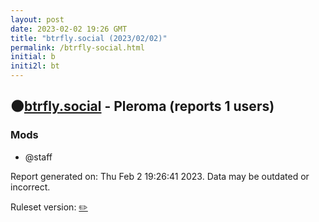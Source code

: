 ```yaml
---
layout: post
date: 2023-02-02 19:26 GMT
title: "btrfly.social (2023/02/02)"
permalink: /btrfly-social.html
initial: b
initi2l: bt
---
```


## 🌑[btrfly.social](https://btrfly.social) - Pleroma (reports 1 users)

### Mods
 * @staff

Report generated on: Thu Feb  2 19:26:41 2023. Data may be outdated or incorrect.

Ruleset version: [✏️](/version-pencil)
